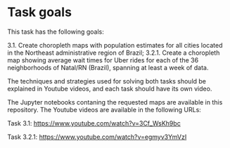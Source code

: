 Task goals
==========
This task has the following goals:

3.1. Create choropleth maps with population estimates for all cities located in the Northeast administrative region of Brazil;
3.2.1. Create a choropleth map showing average wait times for Uber rides for each of the 36 neighborhoods of Natal/RN (Brazil), spanning at least a week of data.

The techniques and strategies used for solving both tasks should be explained in Youtube videos, and each task should have its own video.

The Jupyter notebooks contaning the requested maps are available in this repository. The Youtube videos are available in the following URLs:

Task 3.1: https://www.youtube.com/watch?v=3Cf_WsKh9bc

Task 3.2.1: https://www.youtube.com/watch?v=egmyv3YmVzI
